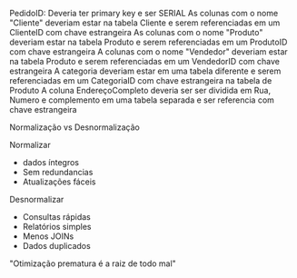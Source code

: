 PedidoID: Deveria ter primary key e ser SERIAL
As colunas com o nome "Cliente" deveriam estar na tabela Cliente e serem referenciadas em um ClienteID com chave estrangeira
As colunas com o nome "Produto" deveriam estar na tabela Produto e serem referenciadas em um ProdutoID com chave estrangeira
A colunas com o nome "Vendedor" deveriam estar na tabela Produto e serem referenciadas em um VendedorID com chave estrangeira
A categoria deveriam estar em uma tabela diferente e serem referenciadas em um CategoriaID com chave estrangeira na tabela de Produto
A coluna EndereçoCompleto deveria ser ser dividida em Rua, Numero e complemento em uma tabela separada e ser referencia com chave estrangeira

Normalização vs Desnormalização

Normalizar 
- dados íntegros
- Sem redundancias
- Atualizações fáceis

Desnormalizar
- Consultas rápidas
- Relatórios simples
- Menos JOINs
- Dados duplicados


"Otimização prematura é a raiz de todo mal"